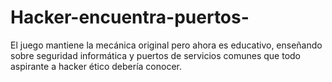 # Hacker-encuentra-puertos-
El juego mantiene la mecánica original pero ahora es educativo, enseñando sobre seguridad informática y puertos de servicios comunes que todo aspirante a hacker ético debería conocer.
